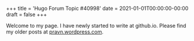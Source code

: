 +++
title = 'Hugo Forum Topic #40998'
date = 2021-01-01T00:00:00-00:00
draft = false
+++

Welcome to my page. I have newly started to write at github.io. Please find my older posts at [pravn.wordpress.com](http://www.pravn.wordpress.com).